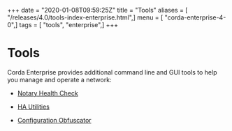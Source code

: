 +++
date = "2020-01-08T09:59:25Z"
title = "Tools"
aliases = [ "/releases/4.0/tools-index-enterprise.html",]
menu = [ "corda-enterprise-4-0",]
tags = [ "tools", "enterprise",]
+++


# Tools

Corda Enterprise provides additional command line and GUI tools to help you manage and operate a network:


* [Notary Health Check](notary-healthcheck.md)

* [HA Utilities](ha-utilities.md)

* [Configuration Obfuscator](tools-config-obfuscator.md)



